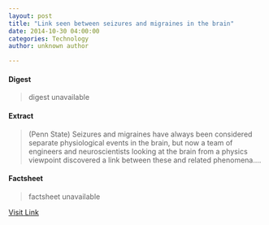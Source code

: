 ```yaml
---
layout: post
title: "Link seen between seizures and migraines in the brain"
date: 2014-10-30 04:00:00
categories: Technology
author: unknown author

---
```



#### Digest
>digest unavailable

#### Extract
>(Penn State) Seizures and migraines have always been considered separate physiological events in the brain, but now a team of engineers and neuroscientists looking at the brain from a physics viewpoint discovered a link between these and related phenomena....

#### Factsheet
>factsheet unavailable

[Visit Link](http://www.eurekalert.org/pub_releases/2014-10/ps-lsb103014.php)


